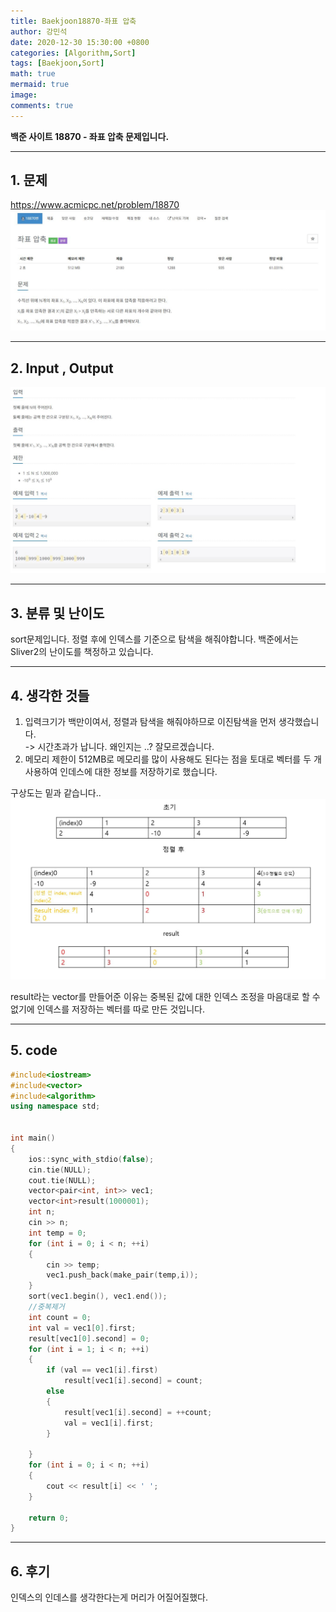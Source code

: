 ```yaml
---
title: Baekjoon18870-좌표 압축
author: 강민석
date: 2020-12-30 15:30:00 +0800
categories: [Algorithm,Sort]
tags: [Baekjoon,Sort]
math: true
mermaid: true
image: 
comments: true
---
```


**백준 사이트 18870 - 좌표 압축 문제입니다.**

-----  

## 1. 문제
<https://www.acmicpc.net/problem/18870>
![](/assets/img/sample/Baekjoon/18870/Problem.JPG)

-----  

## 2. Input , Output
![](/assets/img/sample/Baekjoon/18870/input.JPG)

-----  

## 3. 분류 및 난이도

sort문제입니다. 정렬 후에 인덱스를 기준으로 탐색을 해줘야합니다.
백준에서는 Sliver2의 난이도를 책정하고 있습니다.

-----  

## 4. 생각한 것들

1. 입력크기가 백만이여서, 정렬과 탐색을 해줘야하므로 이진탐색을 먼저 생각했습니다.  
-> 시간초과가 납니다. 왜인지는 ..? 잘모르겠습니다.
2. 메모리 제한이 512MB로 메모리를 많이 사용해도 된다는 점을 토대로 벡터를 두 개 사용하여 인데스에 대한 정보를 저장하기로 했습니다.

구상도는 밑과 같습니다..  
![](/assets/img/sample/Baekjoon/18870/draw.JPG)

result라는 vector를 만들어준 이유는 중복된 값에 대한 인덱스 조정을 마음대로 할 수 없기에 인덱스를 저장하는 벡터를 따로 만든 것입니다.  

-----  

## 5. code

```c++
#include<iostream>
#include<vector>
#include<algorithm>
using namespace std;


int main()
{
	ios::sync_with_stdio(false);
	cin.tie(NULL);
	cout.tie(NULL);
	vector<pair<int, int>> vec1;
	vector<int>result(1000001);
	int n;
	cin >> n;
	int temp = 0;
	for (int i = 0; i < n; ++i)
	{
		cin >> temp;
		vec1.push_back(make_pair(temp,i));
	}
	sort(vec1.begin(), vec1.end());
	//중복제거
	int count = 0;
	int val = vec1[0].first;
	result[vec1[0].second] = 0;
	for (int i = 1; i < n; ++i)
	{
		if (val == vec1[i].first)
			result[vec1[i].second] = count;
		else
		{
			result[vec1[i].second] = ++count;
			val = vec1[i].first;
		}
		
	}
	for (int i = 0; i < n; ++i)
	{
		cout << result[i] << ' ';
	}
	
	return 0;
}
```

-----

## 6. 후기
인덱스의 인데스를 생각한다는게 머리가 어질어질했다.
